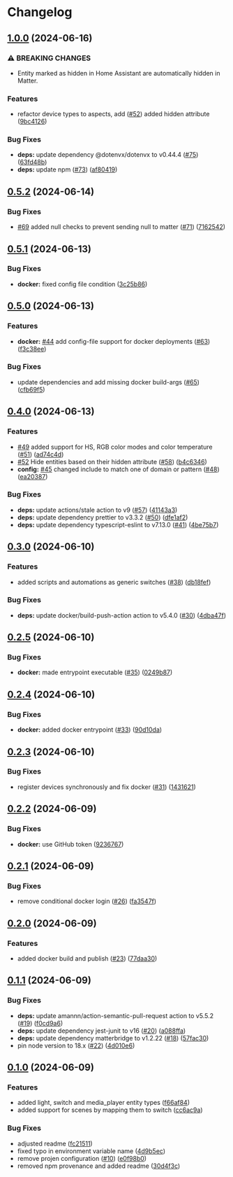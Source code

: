 # Changelog

## [1.0.0](https://github.com/t0bst4r/matterbridge-home-assistant/compare/v0.5.2...v1.0.0) (2024-06-16)


### ⚠ BREAKING CHANGES

* Entity marked as hidden in Home Assistant are automatically hidden in Matter.

### Features

* refactor device types to aspects, add ([#52](https://github.com/t0bst4r/matterbridge-home-assistant/issues/52)) added hidden attribute ([9bc4126](https://github.com/t0bst4r/matterbridge-home-assistant/commit/9bc4126b4216c0fdf7830c5ec58cdd3b7ba1d7f9))


### Bug Fixes

* **deps:** update dependency @dotenvx/dotenvx to v0.44.4 ([#75](https://github.com/t0bst4r/matterbridge-home-assistant/issues/75)) ([63fd48b](https://github.com/t0bst4r/matterbridge-home-assistant/commit/63fd48bd41839f219fcbf6a30fad14dccc85c1a3))
* **deps:** update npm ([#73](https://github.com/t0bst4r/matterbridge-home-assistant/issues/73)) ([af80419](https://github.com/t0bst4r/matterbridge-home-assistant/commit/af8041907703d506ca265c5fc802672813ee2e89))

## [0.5.2](https://github.com/t0bst4r/matterbridge-home-assistant/compare/matterbridge-home-assistant-v0.5.1...matterbridge-home-assistant-v0.5.2) (2024-06-14)


### Bug Fixes

* [#69](https://github.com/t0bst4r/matterbridge-home-assistant/issues/69) added null checks to prevent sending null to matter ([#71](https://github.com/t0bst4r/matterbridge-home-assistant/issues/71)) ([7162542](https://github.com/t0bst4r/matterbridge-home-assistant/commit/7162542a78e673b98fd11e049c47334fe582fe69))

## [0.5.1](https://github.com/t0bst4r/matterbridge-home-assistant/compare/matterbridge-home-assistant-v0.5.0...matterbridge-home-assistant-v0.5.1) (2024-06-13)


### Bug Fixes

* **docker:** fixed config file condition ([3c25b86](https://github.com/t0bst4r/matterbridge-home-assistant/commit/3c25b86ce03962edaeb18c599b4f1c4f127ea63d))

## [0.5.0](https://github.com/t0bst4r/matterbridge-home-assistant/compare/matterbridge-home-assistant-v0.4.0...matterbridge-home-assistant-v0.5.0) (2024-06-13)


### Features

* **docker:** [#44](https://github.com/t0bst4r/matterbridge-home-assistant/issues/44) add config-file support for docker deployments ([#63](https://github.com/t0bst4r/matterbridge-home-assistant/issues/63)) ([f3c38ee](https://github.com/t0bst4r/matterbridge-home-assistant/commit/f3c38ee300f3210422662f264c45f7239ec0bfe7))


### Bug Fixes

* update dependencies and add missing docker build-args ([#65](https://github.com/t0bst4r/matterbridge-home-assistant/issues/65)) ([cfb69f5](https://github.com/t0bst4r/matterbridge-home-assistant/commit/cfb69f5855079e9f36fd790728a32b86c63d98f2))

## [0.4.0](https://github.com/t0bst4r/matterbridge-home-assistant/compare/matterbridge-home-assistant-v0.3.0...matterbridge-home-assistant-v0.4.0) (2024-06-13)


### Features

* [#49](https://github.com/t0bst4r/matterbridge-home-assistant/issues/49) added support for HS, RGB color modes and color temperature ([#51](https://github.com/t0bst4r/matterbridge-home-assistant/issues/51)) ([ad74c4d](https://github.com/t0bst4r/matterbridge-home-assistant/commit/ad74c4d85a0ca608e3c749d487ec49fd0d3c13eb))
* [#52](https://github.com/t0bst4r/matterbridge-home-assistant/issues/52) Hide entities based on their hidden attribute ([#58](https://github.com/t0bst4r/matterbridge-home-assistant/issues/58)) ([b4c6346](https://github.com/t0bst4r/matterbridge-home-assistant/commit/b4c634641b38e6b3748489fef342ef5a764a6006))
* **config:** [#45](https://github.com/t0bst4r/matterbridge-home-assistant/issues/45) changed include to match one of domain or pattern ([#48](https://github.com/t0bst4r/matterbridge-home-assistant/issues/48)) ([ea20387](https://github.com/t0bst4r/matterbridge-home-assistant/commit/ea20387108fe7ceb34b3744f7b1f0859ba6ab8fa))


### Bug Fixes

* **deps:** update actions/stale action to v9 ([#57](https://github.com/t0bst4r/matterbridge-home-assistant/issues/57)) ([41143a3](https://github.com/t0bst4r/matterbridge-home-assistant/commit/41143a3efcb5d763e126e89d382d28202c133d08))
* **deps:** update dependency prettier to v3.3.2 ([#50](https://github.com/t0bst4r/matterbridge-home-assistant/issues/50)) ([dfe1af2](https://github.com/t0bst4r/matterbridge-home-assistant/commit/dfe1af2a1f0210e25e9fb40843cf96f471b09a02))
* **deps:** update dependency typescript-eslint to v7.13.0 ([#41](https://github.com/t0bst4r/matterbridge-home-assistant/issues/41)) ([4be75b7](https://github.com/t0bst4r/matterbridge-home-assistant/commit/4be75b7c413c4f32a9e2a783d6688631a3dadb66))

## [0.3.0](https://github.com/t0bst4r/matterbridge-home-assistant/compare/matterbridge-home-assistant-v0.2.5...matterbridge-home-assistant-v0.3.0) (2024-06-10)


### Features

* added scripts and automations as generic switches ([#38](https://github.com/t0bst4r/matterbridge-home-assistant/issues/38)) ([db18fef](https://github.com/t0bst4r/matterbridge-home-assistant/commit/db18fef3a52e98c36c686504020510e95c297945))


### Bug Fixes

* **deps:** update docker/build-push-action action to v5.4.0 ([#30](https://github.com/t0bst4r/matterbridge-home-assistant/issues/30)) ([4dba47f](https://github.com/t0bst4r/matterbridge-home-assistant/commit/4dba47f12789f83a03b96f9935c24c60efe66626))

## [0.2.5](https://github.com/t0bst4r/matterbridge-home-assistant/compare/matterbridge-home-assistant-v0.2.4...matterbridge-home-assistant-v0.2.5) (2024-06-10)


### Bug Fixes

* **docker:** made entrypoint executable ([#35](https://github.com/t0bst4r/matterbridge-home-assistant/issues/35)) ([0249b87](https://github.com/t0bst4r/matterbridge-home-assistant/commit/0249b87208119b9fed4eaf6e76678a58640c83c6))

## [0.2.4](https://github.com/t0bst4r/matterbridge-home-assistant/compare/matterbridge-home-assistant-v0.2.3...matterbridge-home-assistant-v0.2.4) (2024-06-10)


### Bug Fixes

* **docker:** added docker entrypoint ([#33](https://github.com/t0bst4r/matterbridge-home-assistant/issues/33)) ([90d10da](https://github.com/t0bst4r/matterbridge-home-assistant/commit/90d10da4681585652fcf80635edf7e4f71db9061))

## [0.2.3](https://github.com/t0bst4r/matterbridge-home-assistant/compare/matterbridge-home-assistant-v0.2.2...matterbridge-home-assistant-v0.2.3) (2024-06-10)


### Bug Fixes

* register devices synchronously and fix docker ([#31](https://github.com/t0bst4r/matterbridge-home-assistant/issues/31)) ([1431621](https://github.com/t0bst4r/matterbridge-home-assistant/commit/1431621af517cea2a766ec2d958bd6eaf814c39a))

## [0.2.2](https://github.com/t0bst4r/matterbridge-home-assistant/compare/matterbridge-home-assistant-v0.2.1...matterbridge-home-assistant-v0.2.2) (2024-06-09)


### Bug Fixes

* **docker:** use GitHub token ([9236767](https://github.com/t0bst4r/matterbridge-home-assistant/commit/9236767fe465ba64ffa8edd13b9dc5cf606848ab))

## [0.2.1](https://github.com/t0bst4r/matterbridge-home-assistant/compare/matterbridge-home-assistant-v0.2.0...matterbridge-home-assistant-v0.2.1) (2024-06-09)


### Bug Fixes

* remove conditional docker login ([#26](https://github.com/t0bst4r/matterbridge-home-assistant/issues/26)) ([fa3547f](https://github.com/t0bst4r/matterbridge-home-assistant/commit/fa3547f450a5658356f6706c0409c6748c0f395f))

## [0.2.0](https://github.com/t0bst4r/matterbridge-home-assistant/compare/matterbridge-home-assistant-v0.1.1...matterbridge-home-assistant-v0.2.0) (2024-06-09)


### Features

* added docker build and publish ([#23](https://github.com/t0bst4r/matterbridge-home-assistant/issues/23)) ([77daa30](https://github.com/t0bst4r/matterbridge-home-assistant/commit/77daa3084b67238317004251c692c7d2c71916f8))

## [0.1.1](https://github.com/t0bst4r/matterbridge-home-assistant/compare/matterbridge-home-assistant-v0.1.0...matterbridge-home-assistant-v0.1.1) (2024-06-09)


### Bug Fixes

* **deps:** update amannn/action-semantic-pull-request action to v5.5.2 ([#19](https://github.com/t0bst4r/matterbridge-home-assistant/issues/19)) ([f0cd9a6](https://github.com/t0bst4r/matterbridge-home-assistant/commit/f0cd9a6dab2a536f9d2e803f75fb2d6b955f3ca6))
* **deps:** update dependency jest-junit to v16 ([#20](https://github.com/t0bst4r/matterbridge-home-assistant/issues/20)) ([a088ffa](https://github.com/t0bst4r/matterbridge-home-assistant/commit/a088ffa9a3c5d9ef8550eeec2005f4362808afce))
* **deps:** update dependency matterbridge to v1.2.22 ([#18](https://github.com/t0bst4r/matterbridge-home-assistant/issues/18)) ([57fac30](https://github.com/t0bst4r/matterbridge-home-assistant/commit/57fac30af4a0219654900edc45d286e3f228f3f0))
* pin node version to 18.x ([#22](https://github.com/t0bst4r/matterbridge-home-assistant/issues/22)) ([4d010e6](https://github.com/t0bst4r/matterbridge-home-assistant/commit/4d010e6b807bf1d81134ae925420d77f3dd9db85))

## [0.1.0](https://github.com/t0bst4r/matterbridge-home-assistant/compare/matterbridge-home-assistant-v0.0.10...matterbridge-home-assistant-v0.1.0) (2024-06-09)


### Features

* added light, switch and media_player entity types ([f66af84](https://github.com/t0bst4r/matterbridge-home-assistant/commit/f66af843bc461cdce994a1b4fc35100e2ddbc5a9))
* added support for scenes by mapping them to switch ([cc6ac9a](https://github.com/t0bst4r/matterbridge-home-assistant/commit/cc6ac9a556f0b7306c7f4134a9d48e1c631f7b5b))


### Bug Fixes

* adjusted readme ([fc21511](https://github.com/t0bst4r/matterbridge-home-assistant/commit/fc21511b1285e64dcfe0f0286694ea84d18df478))
* fixed typo in environment variable name ([4d9b5ec](https://github.com/t0bst4r/matterbridge-home-assistant/commit/4d9b5ec5be737857c5e1ddcc61162fab34293097))
* remove projen configuration ([#10](https://github.com/t0bst4r/matterbridge-home-assistant/issues/10)) ([e0f98b0](https://github.com/t0bst4r/matterbridge-home-assistant/commit/e0f98b0fa9710d3a7093fce680befbe06069866e))
* removed npm provenance and added readme ([30d4f3c](https://github.com/t0bst4r/matterbridge-home-assistant/commit/30d4f3c4919ee9cbec1763eca44cfbfe06778253))

